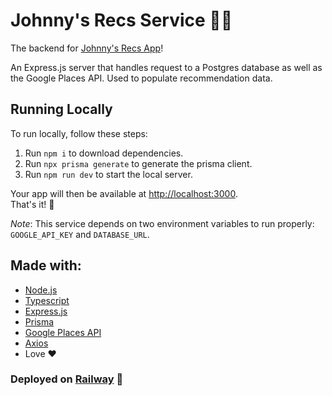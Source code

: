 # Johnny's Recs Service 💁‍♂️

The backend for [Johnny's Recs App](https://github.com/Johnnyboy7781/johnnys-recs-app)!

An Express.js server that handles request to a Postgres database as well as the Google Places API. Used to populate recommendation data.

## Running Locally

To run locally, follow these steps:

1. Run ```npm i``` to download dependencies.
2. Run ```npx prisma generate``` to generate the prisma client.
2. Run ```npm run dev``` to start the local server.

Your app will then be available at [http://localhost:3000](http://localhost:3000).  
That's it! 🎉

*Note*: This service depends on two environment variables to run properly: `GOOGLE_API_KEY` and `DATABASE_URL`.

## Made with:

- [Node.js](https://nodejs.org/en)
- [Typescript](https://www.typescriptlang.org/)
- [Express.js](https://expressjs.com/)
- [Prisma](https://www.prisma.io/)
- [Google Places API](https://developers.google.com/maps/documentation/places/web-service)
- [Axios](https://axios-http.com/)
- Love ❤️

### Deployed on [Railway](https://railway.app/) 🚅
